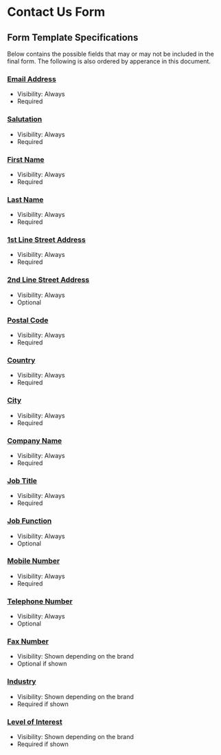 # Contact Us Form

## Form Template Specifications

Below contains the possible fields that may or may not be included in the final form. The following is also ordered by apperance in this document.

### [**Email Address**](../fields.md#email-address-emailaddress)

- Visibility: Always
- Required

### [**Salutation**](../fields.md#salutation-salutation)

- Visibility: Always
- Required

### [**First Name**](../fields.md#first-name-firstname)

- Visibility: Always
- Required

### [**Last Name**](../fields.md#last-name-lastname)

- Visibility: Always
- Required

### [**1st Line Street Address**](../fields.md#1st-line-street-address-address1)

- Visibility: Always
- Required

### [**2nd Line Street Address**](../fields.md#2nd-line-street-address-address2)

- Visibility: Always
- Optional

### [**Postal Code**](../fields.md#postal-code-postcode)

- Visibility: Always
- Required

### [**Country**](../fields.md#country-country)

- Visibility: Always
- Required

### [**City**](../fields.md#city-city)

- Visibility: Always
- Required

### [**Company Name**](../fields.md#company-name-companyname)

- Visibility: Always
- Required

### [**Job Title**](../fields.md#job-title-jobtitle)

- Visibility: Always
- Required

### [**Job Function**](../fields.md#job-function-jobfunction)

- Visibility: Always
- Optional

### [**Mobile Number**](../fields.md#mobile-number-mobilenumber)

- Visibility: Always
- Required

### [**Telephone Number**](../fields.md#telephone-number-telephonenumber)

- Visibility: Always
- Optional

### [**Fax Number**](../fields.md#fax-number-faxnumber)

- Visibility: Shown depending on the brand
- Optional if shown

### [**Industry**](../fields.md#industry-industry)

- Visibility: Shown depending on the brand
- Required if shown

### [**Level of Interest**](../fields.md#level-of-interest-interestlevel)

- Visibility: Shown depending on the brand
- Required if shown
